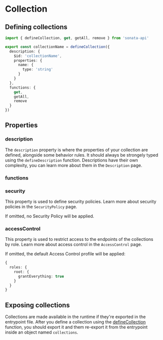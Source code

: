# Collection

## Defining collections

```typescript
import { defineCollection, get, getAll, remove } from 'sonata-api'

export const collectionName = defineCollection({
  description: {
    $id: 'collectionName',
    properties: {
      name: {
        type: 'string'
      }
    }
  },
  functions: {
    get,
    getAll,
    remove
  }
})
```

## Properties

### description <Badge type="tip" text="Description" />

The `description` property is where the properties of your collection are
defined, alongside some behavior rules. It should always be strongely typed
using the `defineDescription` function. Descriptions have their own complexity,
you can learn more about them in the `Description` page.

### functions <Badge type="tip" text="Record<string, (...args: any[]) => any>" /> <Badge type="tip" text="optional" />

### security <Badge type="tip" text="SecurityPolicy" /> <Badge type="tip" text="optional" />

This property is used to define security policies.
Learn more about security policies in the `SecurityPolicy` page.

If omitted, no Security Policy will be applied.

### accessControl <Badge type="tip" text="AccessControl" /> <Badge type="tip" text="optional" />

This property is used to restrict access to the endpoints of the collections by role.
Learn more about access control in the `AccessControl` page.

If omitted, the default Access Control profile will be applied:

```typescript
{
  roles: {
    root: {
      grantEverything: true
    }
  }
}
```


## Exposing collections

Collections are made available in the runtime if they're exported in the
entrypoint file. After you define a collection using the
[defineCollection](/backend/define-collection) function, you should export it
and them re-export it from the entrypoint inside an object named `collections`.
